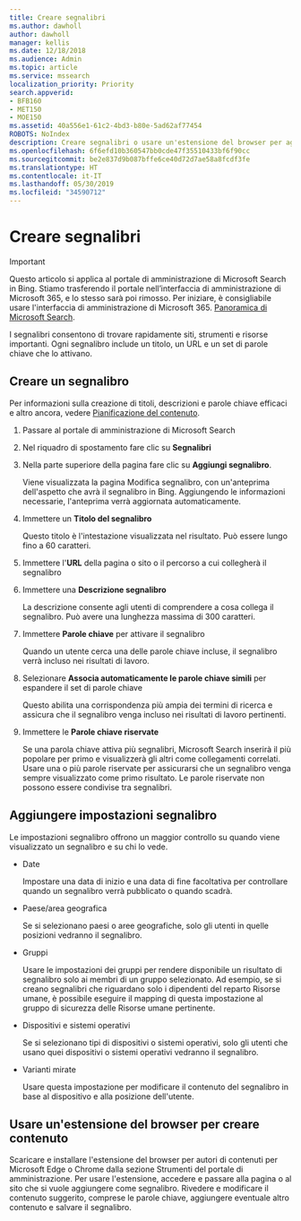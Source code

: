 ```yaml
---
title: Creare segnalibri
ms.author: dawholl
author: dawholl
manager: kellis
ms.date: 12/18/2018
ms.audience: Admin
ms.topic: article
ms.service: mssearch
localization_priority: Priority
search.appverid:
- BFB160
- MET150
- MOE150
ms.assetid: 40a556e1-61c2-4bd3-b80e-5ad62af77454
ROBOTS: NoIndex
description: Creare segnalibri o usare un'estensione del browser per aggiungerli ai risultati di lavoro di Microsoft Search
ms.openlocfilehash: 6f6efd10b360547bb0cde47f35510433bf6f90cc
ms.sourcegitcommit: be2e837d9b087bffe6ce40d72d7ae58a8fcdf3fe
ms.translationtype: HT
ms.contentlocale: it-IT
ms.lasthandoff: 05/30/2019
ms.locfileid: "34590712"
---
```

# <a name="create-bookmarks"></a>Creare segnalibri

> [!IMPORTANT]
> Questo articolo si applica al portale di amministrazione di Microsoft Search in Bing. Stiamo trasferendo il portale nell’interfaccia di amministrazione di Microsoft 365, e lo stesso sarà poi rimosso. Per iniziare, è consigliabile usare l'interfaccia di amministrazione di Microsoft 365. [Panoramica di Microsoft Search](overview-microsoft-search.md).
    
I segnalibri consentono di trovare rapidamente siti, strumenti e risorse importanti. Ogni segnalibro include un titolo, un URL e un set di parole chiave che lo attivano.
  
## <a name="create-a-bookmark"></a>Creare un segnalibro

Per informazioni sulla creazione di titoli, descrizioni e parole chiave efficaci e altro ancora, vedere [Pianificazione del contenuto](plan-your-content.md).
  
1. Passare al portale di amministrazione di Microsoft Search
    
2. Nel riquadro di spostamento fare clic su **Segnalibri**
    
3. Nella parte superiore della pagina fare clic su **Aggiungi segnalibro**.
    
    Viene visualizzata la pagina Modifica segnalibro, con un'anteprima dell'aspetto che avrà il segnalibro in Bing. Aggiungendo le informazioni necessarie, l'anteprima verrà aggiornata automaticamente.
    
4. Immettere un **Titolo del segnalibro**
    
    Questo titolo è l'intestazione visualizzata nel risultato. Può essere lungo fino a 60 caratteri.
    
5. Immettere l'**URL** della pagina o sito o il percorso a cui collegherà il segnalibro 
    
6. Immettere una **Descrizione segnalibro**
    
    La descrizione consente agli utenti di comprendere a cosa collega il segnalibro. Può avere una lunghezza massima di 300 caratteri.
    
7. Immettere **Parole chiave** per attivare il segnalibro 
    
    Quando un utente cerca una delle parole chiave incluse, il segnalibro verrà incluso nei risultati di lavoro.
    
8. Selezionare **Associa automaticamente le parole chiave simili** per espandere il set di parole chiave 
    
    Questo abilita una corrispondenza più ampia dei termini di ricerca e assicura che il segnalibro venga incluso nei risultati di lavoro pertinenti.
    
9. Immettere le **Parole chiave riservate**
    
    Se una parola chiave attiva più segnalibri, Microsoft Search inserirà il più popolare per primo e visualizzerà gli altri come collegamenti correlati. Usare una o più parole riservate per assicurarsi che un segnalibro venga sempre visualizzato come primo risultato. Le parole riservate non possono essere condivise tra segnalibri.
    
## <a name="add-bookmark-settings"></a>Aggiungere impostazioni segnalibro

Le impostazioni segnalibro offrono un maggior controllo su quando viene visualizzato un segnalibro e su chi lo vede.
  
- Date
    
    Impostare una data di inizio e una data di fine facoltativa per controllare quando un segnalibro verrà pubblicato o quando scadrà. 
    
- Paese/area geografica
    
    Se si selezionano paesi o aree geografiche, solo gli utenti in quelle posizioni vedranno il segnalibro.
    
- Gruppi
    
    Usare le impostazioni dei gruppi per rendere disponibile un risultato di segnalibro solo ai membri di un gruppo selezionato. Ad esempio, se si creano segnalibri che riguardano solo i dipendenti del reparto Risorse umane, è possibile eseguire il mapping di questa impostazione al gruppo di sicurezza delle Risorse umane pertinente.
    
- Dispositivi e sistemi operativi
    
    Se si selezionano tipi di dispositivi o sistemi operativi, solo gli utenti che usano quei dispositivi o sistemi operativi vedranno il segnalibro.
    
- Varianti mirate
    
    Usare questa impostazione per modificare il contenuto del segnalibro in base al dispositivo e alla posizione dell'utente.
    
## <a name="use-a-browser-extension-to-create-content"></a>Usare un'estensione del browser per creare contenuto

Scaricare e installare l'estensione del browser per autori di contenuti per Microsoft Edge o Chrome dalla sezione Strumenti del portale di amministrazione. Per usare l'estensione, accedere e passare alla pagina o al sito che si vuole aggiungere come segnalibro. Rivedere e modificare il contenuto suggerito, comprese le parole chiave, aggiungere eventuale altro contenuto e salvare il segnalibro.